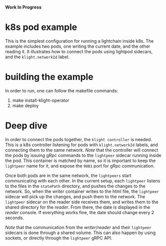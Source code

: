 __Work In Progress__

# k8s pod example

This is the simplest configuration for running a lightchain inside k8s.
The example includes two pods, one writing the current date, and the other reading it. It illustrates how to connect the pods using lightpod sidecars, and the `klight.networkId` label.

# building the example

In order to run, one can follow the makefile commands:

1. make install-klight-operator
2. make deploy

# Deep dive

In order to connect the pods together, the `klight controller` is needed. This is a k8s controller listening for pods with `klight.networkId` labels, and connecting them to the same network.
_Note_ that the controller will connect the pods by issuing gRpc commands to the `lightpeer` sidecar running inside the pod. This container is matched by name, so it is important to keep the  `lightpeer` name for it, and expose the `9081` port for gRpc communication.

Once both pods are in the same network, the `lightpeers` start communicating with each other. In the current setup, each `lightpeer` listens to the files in the `statePath` directory, and pushes the changes to the network. So, when the _writer_ container writes to the html file, the `lightpeer` sidecar will pick up the changes, and push them to the network. The `lightpeer` sidecar on the reader side receives them, and writes them to the shared directory for the _reader_. From there, the date is displayed in the _reader_ console. If everything works fine, the date should change every 2 seconds.

_Note_ that the communication from the _writer_/_reader_ and their `lightpeer` sidecars is done through a shared volume. This can also happen by using sockets, or directly through the `lightpeer` gRPC API.